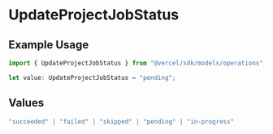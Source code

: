 # UpdateProjectJobStatus

## Example Usage

```typescript
import { UpdateProjectJobStatus } from "@vercel/sdk/models/operations";

let value: UpdateProjectJobStatus = "pending";
```

## Values

```typescript
"succeeded" | "failed" | "skipped" | "pending" | "in-progress"
```
